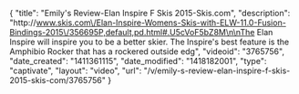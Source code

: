 {
    "title": "Emily's Review-Elan Inspire F Skis 2015-Skis.com",
    "description": "http:\/\/www.skis.com\/Elan-Inspire-Womens-Skis-with-ELW-11.0-Fusion-Bindings-2015\/356695P,default,pd.html#.U5cVoF5bZ8M\n\nThe Elan Inspire will inspire you to be a better skier. The Inspire's best feature is the Amphibio Rocker that has a rockered outside edg",
    "videoid": "3765756",
    "date_created": "1411361115",
    "date_modified": "1418182001",
    "type": "captivate",
    "layout": "video",
    "url": "\/v\/emily-s-review-elan-inspire-f-skis-2015-skis-com\/3765756"
}